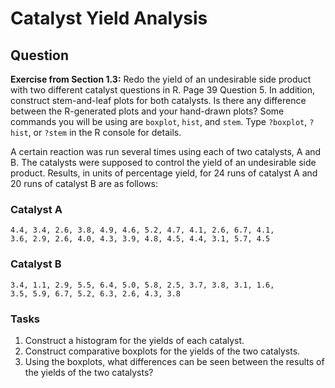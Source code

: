 
# Catalyst Yield Analysis

## Question

**Exercise from Section 1.3:** Redo the yield of an undesirable side product with two different catalyst questions in R. Page 39 Question 5. In addition, construct stem-and-leaf plots for both catalysts. Is there any difference between the R-generated plots and your hand-drawn plots? Some commands you will be using are `boxplot`, `hist`, and `stem`. Type `?boxplot`, `?hist`, or `?stem` in the R console for details.

A certain reaction was run several times using each of two catalysts, A and B. The catalysts were supposed to control the yield of an undesirable side product. Results, in units of percentage yield, for 24 runs of catalyst A and 20 runs of catalyst B are as follows:

### Catalyst A
```
4.4, 3.4, 2.6, 3.8, 4.9, 4.6, 5.2, 4.7, 4.1, 2.6, 6.7, 4.1, 
3.6, 2.9, 2.6, 4.0, 4.3, 3.9, 4.8, 4.5, 4.4, 3.1, 5.7, 4.5
```

### Catalyst B
```
3.4, 1.1, 2.9, 5.5, 6.4, 5.0, 5.8, 2.5, 3.7, 3.8, 3.1, 1.6, 
3.5, 5.9, 6.7, 5.2, 6.3, 2.6, 4.3, 3.8
```

### Tasks
1. Construct a histogram for the yields of each catalyst.
2. Construct comparative boxplots for the yields of the two catalysts.
3. Using the boxplots, what differences can be seen between the results of the yields of the two catalysts?
